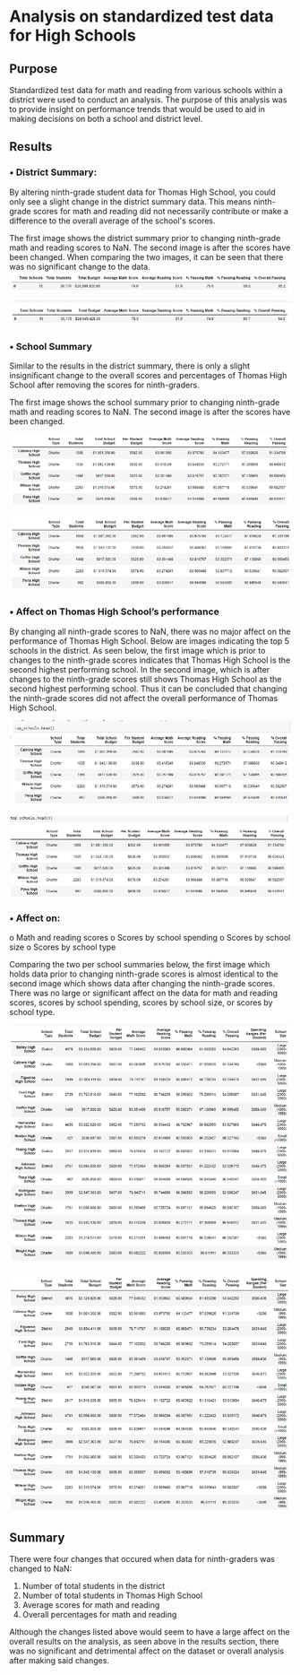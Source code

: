 # Analysis on standardized test data for High Schools
## Purpose

Standardized test data for math and reading from various schools within a district were used to conduct an analysis. The purpose of this analysis was to provide insight on performance trends that would be used to aid in making decisions on both a school and district level.

## Results

### •	District Summary: 
By altering ninth-grade student data for Thomas High School, you could only see a slight change in the district summary data. This means ninth-grade scores for math and reading did not necessarily contribute or make a difference to the overall average of the school's scores.
           
The first image shows the district summary prior to changing ninth-grade math and reading scores to NaN. The second image is after the scores have been changed. When comparing the two images, it can be seen that there was no significant change to the data.
![district_summary_before_ninth_grade_change](district_summary_before_ninth_grade_change.png)

![district_summary_after_ninth_grade_change](district_summary_after_ninth_grade_change.png)

### •	School Summary

Similar to the results in the district summary, there is only a slight insignificant change to the overall scores and percentages of Thomas High School after removing the scores for ninth-graders.

The first image shows the school summary prior to changing ninth-grade math and reading scores to NaN. The second image is after the scores have been changed. 

![school_summary_before_ninth_grade_change](school_summary_before_ninth_grade_change.png)

![school_summary_after_ninth_grade_change](school_summary_after_ninth_grade_change.png)

### •	Affect on Thomas High School’s performance

By changing all ninth-grade scores to NaN, there was no major affect on the performance of Thomas High School. Below are images indicating the top 5 schools in the district. As seen below, the first image which is prior to changes to the ninth-grade scores indicates that Thomas High School is the second highest performing school. In the second image, which is after changes to the ninth-grade scores still shows Thomas High School as the second highest performing school. Thus it can be concluded that changing the ninth-grade scores did not affect the overall performance of Thomas High School.

![top5_before_ninth_grade_change](top5_before_ninth_grade_change.png)

![top5_after_ninth_grade_change](top5_after_ninth_grade_change.png)

### •	Affect on:
   o Math and reading scores
   o Scores by school spending
   o Scores by school size
   o Scores by school type

Comparing the two per school summaries below, the first image which holds data prior to changing ninth-grade scores is almost identical to the second image which shows data after changing the ninth-grade scores. There was no large or significant affect on the data for math and reading scores, scores by school spending, scores by school size, or scores by school type.

![per_school_summary_before_ninth_grade_change](per_school_summary_before_ninth_grade_change.png)

![per_school_summary_after_ninth_grade_change](per_school_summary_after_ninth_grade_change.png)

## Summary

There were four changes that occured when data for ninth-graders was changed to NaN: 

1. Number of total students in the district
2. Number of total students in Thomas High School
3. Average scores for math and reading
4. Overall percentages for math and reading

Although the changes listed above would seem to have a large affect on the overall results on the analysis, as seen above in the results section, there was no significant and detrimental affect on the dataset or overall analysis after making said changes.
